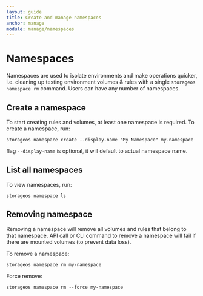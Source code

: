 ```yaml
---
layout: guide
title: Create and manage namespaces
anchor: manage
module: manage/namespaces
---
```


# Namespaces

Namespaces are used to isolate environments and make operations quicker, i.e. cleaning up testing environment volumes & rules with a single `storageos namespace rm` command. 
Users can have any number of namespaces. 

## Create a namespace

To start creating rules and volumes, at least one namespace is required. 
To create a namespace, run:

    storageos namespace create --display-name "My Namespace" my-namespace

flag `--display-name` is optional, it will default to actual namespace name.

## List all namespaces

To view namespaces, run:

    storageos namespace ls

## Removing namespace

Removing a namespace will remove all volumes and rules that belong to that namespace. API call or CLI command to remove a namespace will fail if there are mounted volumes (to prevent data loss). 

To remove a namespace:

    storageos namespace rm my-namespace

Force remove:

    storageos namespace rm --force my-namespace    